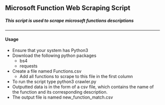 ## Microsoft Function Web Scraping Script
##### This script is used to scrape microsoft functions descriptions 
-----------
#### **Usage**
- Ensure that your system has Python3
- Download the following python packages
    - bs4
    - requests
- Create a file named Functions.csv
    - Add all functions to scrape to this file in the first column
- To run the script type python3 crawler.py
- Outputted data is in the form of a csv file, which contains the name of the function and its corresponding description.
- The output file is named new_function_match.csv

